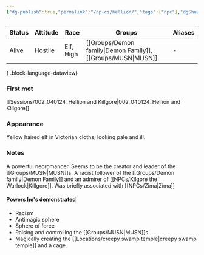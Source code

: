 ```yaml
---
{"dg-publish":true,"permalink":"/np-cs/hellion/","tags":["npc"],"dgShowBacklinks":true,"dgShowLocalGraph":true,"noteIcon":"npc","created":"2024-01-06T00:57:05.456+01:00","updated":"2024-01-18T22:33:31.017+01:00"}
---
```


| Status | Attitude | Race      | Groups                     | Aliases |
| ------ | -------- | --------- | -------------------------- | ------- |
| Alive  | Hostile  | Elf, High | [[Groups/Demon family\|Demon Family]], [[Groups/MUSN\|MUSN]] | \-      |

{ .block-language-dataview}
### First met
[[Sessions/002_040124_Hellion and Killgore\|002_040124_Hellion and Killgore]]
### Appearance
Yellow haired elf in Victorian cloths, looking pale and ill.
### Notes
A powerful necromancer. Seems to be the creator and leader of the [[Groups/MUSN\|MUSN]]s. 
A racist follower of the [[Groups/Demon family\|Demon Family]] and an admirer of [[NPCs/Kilgore the Warlock\|Killgore]].
Was briefly associated with [[NPCs/Zima\|Zima]]

#### Powers he's demonstrated
- Racism
- Antimagic sphere
- Sphere of force
- Raising and controlling the [[Groups/MUSN\|MUSN]]s.
- Magically creating the [[Locations/creepy swamp temple\|creepy swamp temple]] and a cage.